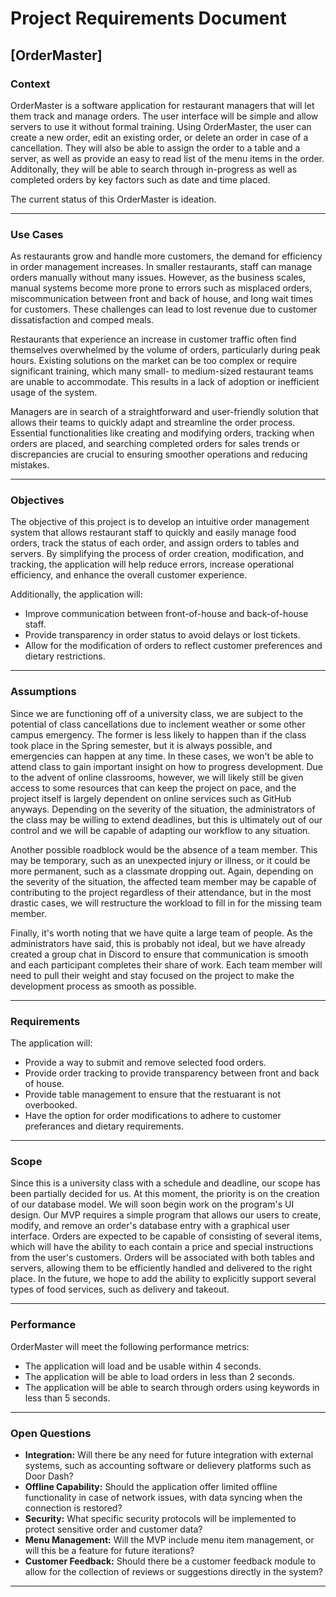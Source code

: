 # Project Requirements Document

## [OrderMaster]

### Context

OrderMaster is a software application for restaurant managers that will let them track and manage orders. The user interface will be simple and allow servers to use it without formal training. Using OrderMaster, the user can create a new order, edit an existing order, or delete an order in case of a cancellation. They will also be able to assign the order to a table and a server, as well as provide an easy to read list of the menu items in the order. Additonally, they will be able to search through in-progress as well as completed orders by key factors such as date and time placed.

The current status of this OrderMaster is ideation.

***

### Use Cases

As restaurants grow and handle more customers, the demand for efficiency in order management increases. In smaller restaurants, staff can manage orders manually without many issues. However, as the business scales, manual systems become more prone to errors such as misplaced orders, miscommunication between front and back of house, and long wait times for customers. These challenges can lead to lost revenue due to customer dissatisfaction and comped meals.

Restaurants that experience an increase in customer traffic often find themselves overwhelmed by the volume of orders, particularly during peak hours. Existing solutions on the market can be too complex or require significant training, which many small- to medium-sized restaurant teams are unable to accommodate. This results in a lack of adoption or inefficient usage of the system.

Managers are in search of a straightforward and user-friendly solution that allows their teams to quickly adapt and streamline the order process. Essential functionalities like creating and modifying orders, tracking when orders are placed, and searching completed orders for sales trends or discrepancies are crucial to ensuring smoother operations and reducing mistakes.

***

### Objectives

The objective of this project is to develop an intuitive order management system that allows restaurant staff to quickly and easily manage food orders, track the status of each order, and assign orders to tables and servers. By simplifying the process of order creation, modification, and tracking, the application will help reduce errors, increase operational efficiency, and enhance the overall customer experience.

Additionally, the application will:
- Improve communication between front-of-house and back-of-house staff.
- Provide transparency in order status to avoid delays or lost tickets.
- Allow for the modification of orders to reflect customer preferences and dietary restrictions.

***

### Assumptions

Since we are functioning off of a university class, we are subject to the potential of class cancellations due to inclement weather or some other campus emergency. The former is less likely to happen than if the class took place in the Spring semester, but it is always possible, and emergencies can happen at any time. In these cases, we won't be able to attend class to gain important insight on how to progress development. Due to the advent of online classrooms, however, we will likely still be given access to some resources that can keep the project on pace, and the project itself is largely dependent on online services such as GitHub anyways. Depending on the severity of the situation, the administrators of the class may be willing to extend deadlines, but this is ultimately out of our control and we will be capable of adapting our workflow to any situation.

Another possible roadblock would be the absence of a team member. This may be temporary, such as an unexpected injury or illness, or it could be more permanent, such as a classmate dropping out. Again, depending on the severity of the situation, the affected team member may be capable of contributing to the project regardless of their attendance, but in the most drastic cases, we will restructure the workload to fill in for the missing team member.

Finally, it's worth noting that we have quite a large team of people. As the administrators have said, this is probably not ideal, but we have already created a group chat in Discord to ensure that communication is smooth and each participant completes their share of work. Each team member will need to pull their weight and stay focused on the project to make the development process as smooth as possible.

***

### Requirements
The application will:
- Provide a way to submit and remove selected food orders.
- Provide order tracking to provide transparency between front and back of house.
- Provide table management to ensure that the restuarant is not overbooked.
- Have the option for order modifications to adhere to customer preferances and dietary requirements.
***

### Scope
Since this is a university class with a schedule and deadline, our scope has been partially decided for us. At this moment, the priority is on the creation of our database model. We will soon begin work on the program's UI design. Our MVP requires a simple program that allows our users to create, modify, and remove an order's database entry with a graphical user interface. Orders are expected to be capable of consisting of several items, which will have the ability to each contain a price and special instructions from the user's customers. Orders will be associated with both tables and servers, allowing them to be efficiently handled and delivered to the right place. In the future, we hope to add the ability to explicitly support several types of food services, such as delivery and takeout.

***

### Performance

OrderMaster will meet the following performance metrics:
- The application will load and be usable within 4 seconds.
- The application will be able to load orders in less than 2 seconds.
- The application will be able to search through orders using keywords in less than 5 seconds.

***

### Open Questions

- **Integration:** Will there be any need for future integration with external systems, such as accounting software or delievery platforms such as Door Dash?
- **Offline Capability:** Should the application offer limited offline functionality in case of network issues, with data syncing when the connection is restored?
- **Security:** What specific security protocols will be implemented to protect sensitive order and customer data?
- **Menu Management:** Will the MVP include menu item management, or will this be a feature for future iterations?
- **Customer Feedback:** Should there be a customer feedback module to allow for the collection of reviews or suggestions directly in the system?
  
***


